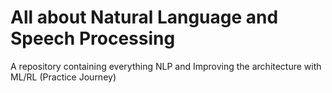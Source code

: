 # All about Natural Language and Speech Processing
A repository containing everything NLP and Improving the architecture with ML/RL (Practice Journey)     

                                     
